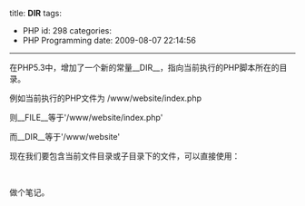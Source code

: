title: __DIR__
tags:
  - PHP
id: 298
categories:
  - PHP Programming
date: 2009-08-07 22:14:56
---

在PHP5.3中，增加了一个新的常量__DIR__，指向当前执行的PHP脚本所在的目录。

例如当前执行的PHP文件为 /www/website/index.php

则__FILE__等于'/www/website/index.php'

而__DIR__等于'/www/website'

现在我们要包含当前文件目录或子目录下的文件，可以直接使用：
<pre lang="php" line="1" file="download.txt" colla="+">
<?php

require_once __DIR__ . '/path/to/test.inc.php';
?>
</pre>

做个笔记。